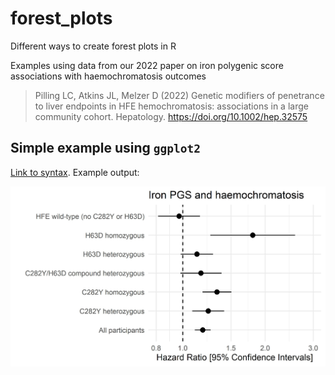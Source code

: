 # forest_plots
Different ways to create forest plots in R

Examples using data from our 2022 paper on iron polygenic score associations with haemochromatosis outcomes

> Pilling LC, Atkins JL, Melzer D (2022) Genetic modifiers of penetrance to liver endpoints in HFE hemochromatosis: associations in a large community cohort. Hepatology. https://doi.org/10.1002/hep.32575

## Simple example using `ggplot2`

[Link to syntax](https://github.com/lukepilling/forest_plots/blob/main/simple_forest_ggplot2.R). Example output:

<img src="https://github.com/lukepilling/forest_plots/blob/main/simple_forest_ggplot2.jpg?raw=true" width="700" />


